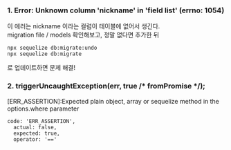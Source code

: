 ### 1. Error: Unknown column 'nickname' in 'field list' (errno: 1054)

이 에러는 nickname 이라는 컬럼이 테이블에 없어서 생긴다.   
migration file / models 확인해보고, 정말 없다면 추가한 뒤 

```
npx sequelize db:migrate:undo 
npx sequelize db:migrate 
```

로 업데이트하면 문제 해결!


### 2. triggerUncaughtException(err, true /* fromPromise */);  
[ERR_ASSERTION]:Expected plain object, array or sequelize method in the options.where parameter  

```
code: 'ERR_ASSERTION',
  actual: false,
  expected: true,
  operator: '=='
```
